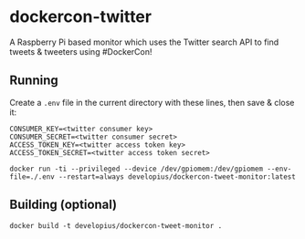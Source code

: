 # dockercon-twitter
A Raspberry Pi based monitor which uses the Twitter search API to find tweets & tweeters using #DockerCon!

## Running

Create a `.env` file in the current directory with these lines, then save & close it:

```
CONSUMER_KEY=<twitter consumer key>
CONSUMER_SECRET=<twitter consumer secret>
ACCESS_TOKEN_KEY=<twitter access token key>
ACCESS_TOKEN_SECRET=<twitter access token secret>
```

`docker run -ti --privileged --device /dev/gpiomem:/dev/gpiomem --env-file=./.env --restart=always developius/dockercon-tweet-monitor:latest`

## Building (optional)

`docker build -t developius/dockercon-tweet-monitor .`

